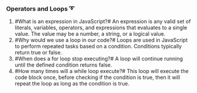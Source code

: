 ### Operators and Loops ➰
1. #What is an expression in JavaScript?# An expression is any valid set of literals, variables, operators, and expressions that evaluates to a single value. The value may be a number, a string, or a logical value.
2. #Why would we use a loop in our code?# Loops are used in JavaScript to perform repeated tasks based on a condition. Conditions typically return true or false.
3. #When does a for loop stop executing?# A loop will continue running until the defined condition returns false. 
4. #How many times will a while loop execute?# This loop will execute the code block once, before checking if the condition is true, then it will repeat the loop as long as the condition is true.